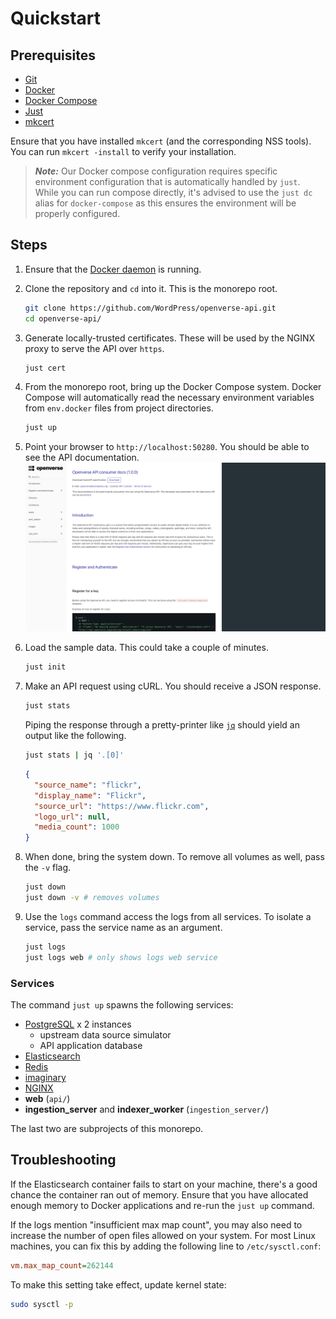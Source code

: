 # Quickstart

## Prerequisites

- [Git](https://git-scm.com/downloads)
- [Docker](https://docs.docker.com/install/)
- [Docker Compose](https://docs.docker.com/compose/install/)
- [Just](https://github.com/casey/just)
- [mkcert](https://github.com/FiloSottile/mkcert)

Ensure that you have installed `mkcert` (and the corresponding NSS tools). You
can run `mkcert -install` to verify your installation.

> _**Note:**_ Our Docker compose configuration requires specific environment
> configuration that is automatically handled by `just`. While you can run
> compose directly, it's advised to use the `just dc` alias for `docker-compose`
> as this ensures the environment will be properly configured.

## Steps

1. Ensure that the [Docker daemon](https://docs.docker.com/config/daemon/) is
   running.

2. Clone the repository and `cd` into it. This is the monorepo root.

   ```bash
   git clone https://github.com/WordPress/openverse-api.git
   cd openverse-api/
   ```

3. Generate locally-trusted certificates. These will be used by the NGINX proxy
   to serve the API over `https`.

   ```bash
   just cert
   ```

4. From the monorepo root, bring up the Docker Compose system. Docker Compose
   will automatically read the necessary environment variables from `env.docker`
   files from project directories.

   ```bash
   just up
   ```

5. Point your browser to `http://localhost:50280`. You should be able to see the
   API documentation. ![API ReDoc](/_static/api_redoc.png)

6. Load the sample data. This could take a couple of minutes.

   ```bash
   just init
   ```

7. Make an API request using cURL. You should receive a JSON response.

   ```bash
   just stats
   ```

   Piping the response through a pretty-printer like
   [`jq`](https://stedolan.github.io/jq/) should yield an output like the
   following.

   ```bash
   just stats | jq '.[0]'
   ```

   ```json
   {
     "source_name": "flickr",
     "display_name": "Flickr",
     "source_url": "https://www.flickr.com",
     "logo_url": null,
     "media_count": 1000
   }
   ```

8. When done, bring the system down. To remove all volumes as well, pass the
   `-v` flag.

   ```bash
   just down
   just down -v # removes volumes
   ```

9. Use the `logs` command access the logs from all services. To isolate a
   service, pass the service name as an argument.
   ```bash
   just logs
   just logs web # only shows logs web service
   ```

### Services

The command `just up` spawns the following services:

- [PostgreSQL](https://www.postgresql.org/) x 2 instances
  - upstream data source simulator
  - API application database
- [Elasticsearch](https://www.elastic.co/elasticsearch/)
- [Redis](https://redis.io/)
- [imaginary](https://github.com/h2non/imaginary)
- [NGINX](http://nginx.org)
- **web** (`api/`)
- **ingestion_server** and **indexer_worker** (`ingestion_server/`)

The last two are subprojects of this monorepo.

## Troubleshooting

If the Elasticsearch container fails to start on your machine, there's a good
chance the container ran out of memory. Ensure that you have allocated enough
memory to Docker applications and re-run the `just up` command.

If the logs mention "insufficient max map count", you may also need to increase
the number of open files allowed on your system. For most Linux machines, you
can fix this by adding the following line to `/etc/sysctl.conf`:

```ini
vm.max_map_count=262144
```

To make this setting take effect, update kernel state:

```bash
sudo sysctl -p
```
